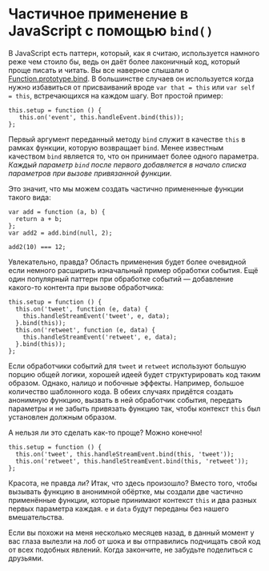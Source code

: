 # Частичное применение в JavaScript с помощью `bind()`

В JavaScript есть паттерн, который, как я считаю, используется намного реже чем 
стоило бы, ведь он даёт более лаконичный код, который проще писать и читать. Вы 
все наверное слышали о [Function.prototype.bind][1]. В большинстве случаев он 
используется когда нужно избавиться от присваиваний вроде `var that = this` или 
`var self = this`, встречающихся на каждом шагу. Вот простой пример:

    this.setup = function () {
       this.on('event', this.handleEvent.bind(this));
    };

Первый аргумент переданный методу `bind` служит в качестве `this` в рамках 
функции, которую возвращает `bind`. Менее известным качеством `bind` является то, 
что он принимает более одного параметра. *Каждый параметр `bind` после первого 
добавляется в начало списка параметров при вызове привязанной функции.*

Это значит, что мы можем создать частично примененные функции такого вида:

    var add = function (a, b) {
      return a + b;
    };
    var add2 = add.bind(null, 2);

    add2(10) === 12;

Увлекательно, правда? Область применения будет более очевидной если немного 
расширить изначальный пример обработки события. Ещё один популярный паттерн при 
обработке событий — добавление какого-то контента при вызове обработчика:

    this.setup = function () {
      this.on('tweet', function (e, data) {
        this.handleStreamEvent('tweet', e, data);
      }.bind(this));
      this.on('retweet', function (e, data) {
        this.handleStreamEvent('retweet', e, data);
      }.bind(this));
    };

Если обработчики событий для `tweet` и `retweet` используют большую порцию общей 
логики, хорошей идеей будет структурировать код таким образом. Однако, налицо и 
побочные эффекты. Например, большое количество шаблонного кода. В обеих случаях 
придётся создать анонимную функцию, вызвать в ней обработчик события, передать 
параметры и не забыть привязать функцию так, чтобы контекст `this` был 
установлен должным образом. 

А нельзя ли это сделать как-то проще? Можно конечно!

    this.setup = function () {
      this.on('tweet', this.handleStreamEvent.bind(this, 'tweet'));
      this.on('retweet', this.handleStreamEvent.bind(this, 'retweet'));
    };

Красота, не правда ли? Итак, что здесь произошло? Вместо того, чтобы вызывать 
функцию в анонимной обёртке, мы создали две частично применённые функции, 
которые принимают контекст `this` и два разных первых параметра каждая. `e` и 
`data` будут переданы без нашего вмешательства. 

Если вы похожи на меня несколько месяцев назад, в данный момент у вас глаза 
вылезли на лоб от шока и вы отправились подчищать свой код от всех подобных 
явлений. Когда закончите, не забудьте поделиться с друзьями.

[1]: https://developer.mozilla.org/en-US/docs/Web/JavaScript/Reference/Global_Objects/Function/bind